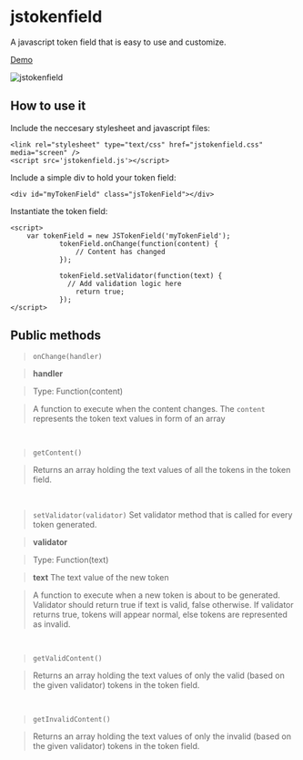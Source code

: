 # jstokenfield
A javascript token field that is easy to use and customize.

<a href="http://lucaslouca.github.io/jstokenfield/" target="_blank">Demo</a>

![jstokenfield](https://cloud.githubusercontent.com/assets/10542894/6271964/b0f38fc8-b864-11e4-9bc9-429fa675ddf9.png)

## How to use it

Include the neccesary stylesheet and javascript files:
```
<link rel="stylesheet" type="text/css" href="jstokenfield.css" media="screen" />
<script src='jstokenfield.js'></script>
```

Include a simple div to hold your token field:
```
<div id="myTokenField" class="jsTokenField"></div>
```

Instantiate the token field:
```
<script>
	var tokenField = new JSTokenField('myTokenField');
			tokenField.onChange(function(content) {
				// Content has changed
			});
			
			tokenField.setValidator(function(text) {
			  // Add validation logic here
				return true;
			});
</script>
```

## Public methods
> `onChange(handler)`

>**handler**

>Type: Function(content)

>A function to execute when the content changes. The `content` represents the token text values in form of an array

<br>

> `getContent()`

>Returns an array holding the text values of all the tokens in the token field.

<br>

> `setValidator(validator)`
> Set validator method that is called for every token generated.

>**validator**

>Type: Function(text)

>**text**
> The text value of the new token

>A function to execute when a new token is about to be generated. Validator should return true if text is valid, false otherwise. If validator returns true, tokens will appear normal, else tokens are represented as invalid.

<br>

> `getValidContent()`

>Returns an array holding the text values of only the valid (based on the given validator) tokens in the token field.

<br>

> `getInvalidContent()`

>Returns an array holding the text values of only the invalid (based on the given validator) tokens in the token field.
